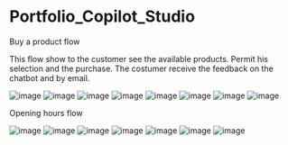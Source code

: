 # Portfolio_Copilot_Studio

Buy a product flow

This flow show to the customer see the available products. Permit his selection and the purchase.
The costumer receive the feedback on the chatbot and by email.

![image](https://github.com/danielousa/Portfolio_Power_Platform/assets/159817085/6013fd07-6f19-47d0-92c7-0f8830d6b07f)
![image](https://github.com/danielousa/Portfolio_Power_Platform/assets/159817085/1e1f1ea8-27ff-4b71-8891-eafdaacbc054)
![image](https://github.com/danielousa/Portfolio_Power_Platform/assets/159817085/b6c36992-b59a-4a23-9bf4-88e118ef6390)
![image](https://github.com/danielousa/Portfolio_Power_Platform/assets/159817085/fb9a81cc-46ae-4b4e-a7e4-2887988ad508)
![image](https://github.com/danielousa/Portfolio_Power_Platform/assets/159817085/d14bb198-4513-4619-b8eb-35ae2b811f04)
![image](https://github.com/danielousa/Portfolio_Power_Platform/assets/159817085/b9b47fff-b2d5-4644-b3bf-c09262b4f920)
![image](https://github.com/danielousa/Portfolio_Power_Platform/assets/159817085/2ae65a55-6f7c-48e6-8744-f201bacdcc9c)
![image](https://github.com/danielousa/Portfolio_Power_Platform/assets/159817085/b3099517-5d15-404e-b8a7-5cade76298c9)



Opening hours flow

![image](https://github.com/danielousa/Portfolio_Power_Platform/assets/159817085/43885018-b79e-4be8-a65d-af8e1cce304a)
![image](https://github.com/danielousa/Portfolio_Power_Platform/assets/159817085/fde0817e-a2a2-4100-b288-faafbf2cf1e2)
![image](https://github.com/danielousa/Portfolio_Power_Platform/assets/159817085/6cd5100f-87e1-4c27-8681-66d20dd950e8)
![image](https://github.com/danielousa/Portfolio_Power_Platform/assets/159817085/2c03796c-da34-444c-92dc-e6dbbfa1f612)
![image](https://github.com/danielousa/Portfolio_Power_Platform/assets/159817085/6b52ad51-e41a-4261-87c5-238855fc23c3)
![image](https://github.com/danielousa/Portfolio_Power_Platform/assets/159817085/1fdbbdbe-b929-46dc-93f3-ea1801377b2f)
![image](https://github.com/danielousa/Portfolio_Power_Platform/assets/159817085/6603f556-6053-469b-9cde-0f77cb929bd0)
